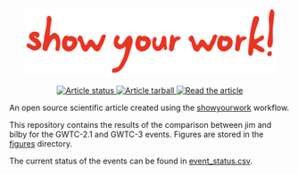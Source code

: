 <p align="center">
<a href="https://github.com/showyourwork/showyourwork">
<img width = "450" src="https://raw.githubusercontent.com/showyourwork/.github/main/images/showyourwork.png" alt="showyourwork"/>
</a>
<br>
<br>
<a href="https://github.com/kazewong/jim_GWTC3/actions/workflows/build.yml">
<img src="https://github.com/kazewong/jim_GWTC3/actions/workflows/build.yml/badge.svg?branch=main" alt="Article status"/>
</a>
<a href="https://github.com/kazewong/jim_GWTC3/raw/main-pdf/arxiv.tar.gz">
<img src="https://img.shields.io/badge/article-tarball-blue.svg?style=flat" alt="Article tarball"/>
</a>
<a href="https://github.com/kazewong/jim_GWTC3/raw/main-pdf/ms.pdf">
<img src="https://img.shields.io/badge/article-pdf-blue.svg?style=flat" alt="Read the article"/>
</a>
</p>

An open source scientific article created using the [showyourwork](https://github.com/showyourwork/showyourwork) workflow.

This repository contains the results of the comparison between jim and bilby for the GWTC-2.1 and GWTC-3 events.
Figures are stored in the [figures](src/figures) directory.

The current status of the events can be found in [event_status.csv](src/static/event_status.csv).
